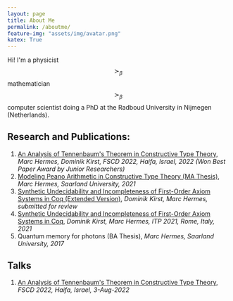 ```yaml
---
layout: page
title: About Me
permalink: /aboutme/
feature-img: "assets/img/avatar.png"
katex: True
---
```


Hi! I'm a physicist $$\succ_\beta$$ mathematician $$\succ_\beta$$ computer scientist doing a PhD at the Radboud University in Nijmegen (Netherlands). 


## Research and Publications:

1. [An Analysis of Tennenbaum's Theorem in Constructive Type Theory](https://drops.dagstuhl.de/opus/volltexte/2022/16290/pdf/LIPIcs-FSCD-2022-9.pdf), *Marc Hermes, Dominik Kirst, FSCD 2022, Haifa, Israel, 2022 (Won Best Paper Award by Junior Researchers)*
2. [Modeling Peano Arithmetic in Constructive Type Theory (MA Thesis)](https://raw.githubusercontent.com/HermesMarc/Documents/main/thesis.pdf), *Marc Hermes, Saarland University, 2021*
3. [Synthetic Undecidability and Incompleteness of First-Order Axiom Systems in Coq (Extended Version)](https://www.ps.uni-saarland.de/extras/axiomatisations-ext/journal.pdf), *Dominik Kirst, Marc Hermes, submitted for review* 
4. [Synthetic Undecidability and Incompleteness of First-Order Axiom Systems in Coq](https://drops.dagstuhl.de/opus/volltexte/2021/13918/pdf/LIPIcs-ITP-2021-23.pdf), *Dominik Kirst, Marc Hermes, ITP 2021, Rome, Italy, 2021*
5. Quantum memory for photons (BA Thesis), *Marc Hermes, Saarland University, 2017*

## Talks

1. [An Analysis of Tennenbaum's Theorem in Constructive Type Theory](https://raw.githubusercontent.com/HermesMarc/Documents/main/Tennenbaum-talk.pdf), *FSCD 2022, Haifa, Israel, 3-Aug-2022*